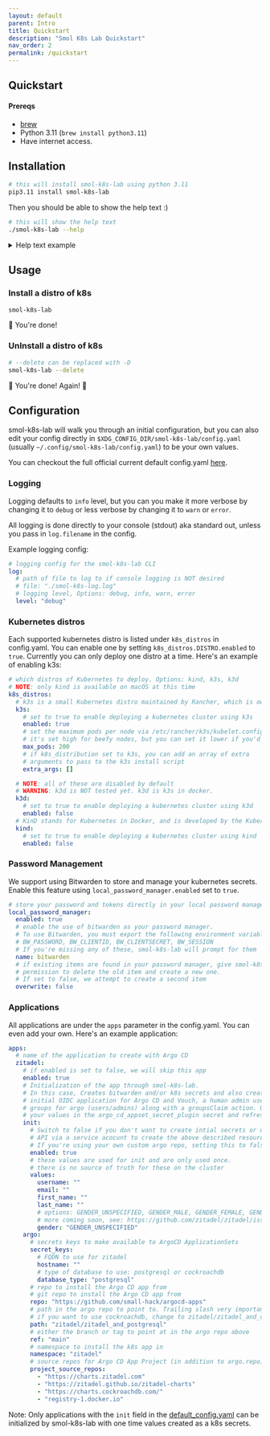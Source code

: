 ```yaml
---
layout: default
parent: Intro
title: Quickstart
description: "Smol K8s Lab Quickstart"
nav_order: 2
permalink: /quickstart
---
```


## Quickstart

#### Prereqs

- [brew](https://brew.sh)
- Python 3.11 (`brew install python3.11`)
- Have internet access.


## Installation

```bash
# this will install smol-k8s-lab using python 3.11
pip3.11 install smol-k8s-lab
```

Then you should be able to show the help text :)

```bash
# this will show the help text
./smol-k8s-lab --help
```

<details>
  <summary>Help text example</summary>

  <a href="https://raw.githubusercontent.com/jessebot/smol-k8s-lab/main/docs/screenshots/help_text.svg">
    <img src="https://raw.githubusercontent.com/jessebot/smol-k8s-lab/main/docs/screenshots/help_text.svg" alt="Output of smol-k8s-lab --help after cloning the directory and installing the prerequisites.">
  </a>

</details>


## Usage

### Install a distro of k8s
```bash
smol-k8s-lab
```

🎉 You're done!

### UnInstall a distro of k8s

```bash
# --delete can be replaced with -D
smol-k8s-lab --delete
```

🎉 You're done! Again! 🎉


## Configuration

smol-k8s-lab will walk you through an initial configuration, but you can also edit your config directly in `$XDG_CONFIG_DIR/smol-k8s-lab/config.yaml` (usually `~/.config/smol-k8s-lab/config.yaml`) to be your own values.

You can checkout the full official current default config.yaml [here](https://github.com/small-hack/smol-k8s-lab/blob/main/smol_k8s_lab/config/default_config.yaml).

### Logging

Logging defaults to `info` level, but you can you make it more verbose by changing it to `debug` or less verbose by changing it to `warn` or `error`.

All logging is done directly to your console (stdout) aka standard out, unless you pass in `log.filename` in the config.

Example logging config:

```yaml
# logging config for the smol-k8s-lab CLI
log:
  # path of file to log to if console logging is NOT desired
  # file: "./smol-k8s-log.log"
  # logging level, Options: debug, info, warn, error
  level: "debug"
```

### Kubernetes distros

Each supported kubernetes distro is listed under `k8s_distros` in config.yaml. You can enable one by setting `k8s_distros.DISTRO.enabled` to `true`.
Currently you can only deploy one distro at a time. Here's an example of enabling k3s:

```yaml
# which distros of Kubernetes to deploy. Options: kind, k3s, k3d
# NOTE: only kind is available on macOS at this time
k8s_distros:
  # k3s is a small Kubernetes distro maintained by Rancher, which is owned by Suse Linux
  k3s:
    # set to true to enable deploying a kubernetes cluster using k3s
    enabled: true
    # set the maximum pods per node via /etc/rancher/k3s/kubelet.config
    # it's set high for beefy nodes, but you can set it lower if you'd like
    max_pods: 200
    # if k8s_distribution set to k3s, you can add an array of extra
    # arguments to pass to the k3s install script
    extra_args: []

  # NOTE: all of these are disabled by default
  # WARNING: k3d is NOT tested yet. k3d is k3s in docker.
  k3d:
    # set to true to enable deploying a kubernetes cluster using k3d
    enabled: false
  # KinD stands for Kubernetes in Docker, and is developed by the Kubernetes Project
  kind:
    # set to true to enable deploying a kubernetes cluster using kind
    enabled: false
```

### Password Management
We support using Bitwarden to store and manage your kubernetes secrets. Enable this feature using `local_password_manager.enabled` set to `true`.

```yaml
# store your password and tokens directly in your local password manager
local_password_manager:
  enabled: true
  # enable the use of bitwarden as your password manager.
  # To use Bitwarden, you must export the following environment variables:
  # BW_PASSWORD, BW_CLIENTID, BW_CLIENTSECRET, BW_SESSION
  # If you're missing any of these, smol-k8s-lab will prompt for them
  name: bitwarden
  # if existing items are found in your password manager, give smol-k8s-lab
  # permission to delete the old item and create a new one.
  # If set to false, we attempt to create a second item
  overwrite: false
```

### Applications

All applications are under the `apps` parameter in the config.yaml. You can even add your own. Here's an example application:

```yaml
apps:
  # name of the application to create with Argo CD
  zitadel:
    # if enabled is set to false, we will skip this app
    enabled: true
    # Initialization of the app through smol-k8s-lab.
    # In this case, Creates bitwarden and/or k8s secrets and also creates an
    # initial OIDC application for Argo CD and Vouch, a human admin user, and 2
    # groups for argo (users/admins) along with a groupsClaim action. Updates
    # your values in the argo_cd_appset_secret_plugin secret and refreshes the pod
    init:
      # Switch to false if you don't want to create intial secrets or use a the
      # API via a service acocunt to create the above described resources
      # If you're using your own custom argo repo, setting this to false may make sense.
      enabled: true
      # these values are used for init and are only used once.
      # there is no source of truth for these on the cluster
      values:
        username: ""
        email: ""
        first_name: ""
        last_name: ""
        # options: GENDER_UNSPECIFIED, GENDER_MALE, GENDER_FEMALE, GENDER_DIVERSE
        # more coming soon, see: https://github.com/zitadel/zitadel/issues/6355
        gender: "GENDER_UNSPECIFIED"
    argo:
      # secrets keys to make available to ArgoCD ApplicationSets
      secret_keys:
        # FQDN to use for zitadel
        hostname: ""
        # type of database to use: postgresql or cockroachdb
        database_type: "postgresql"
      # repo to install the Argo CD app from
      # git repo to install the Argo CD app from
      repo: "https://github.com/small-hack/argocd-apps"
      # path in the argo repo to point to. Trailing slash very important!
      # if you want to use cockroachdb, change to zitadel/zitadel_and_cockroachdb
      path: "zitadel/zitadel_and_postgresql"
      # either the branch or tag to point at in the argo repo above
      ref: "main"
      # namespace to install the k8s app in
      namespace: "zitadel"
      # source repos for Argo CD App Project (in addition to argo.repo)
      project_source_repos:
        - "https://charts.zitadel.com"
        - "https://zitadel.github.io/zitadel-charts"
        - "https://charts.cockroachdb.com/"
        - "registry-1.docker.io"
```

Note: Only applications with the `init` field in the [default_config.yaml](https://github.com/small-hack/smol-k8s-lab/blob/main/smol_k8s_lab/config/default_config.yaml) can be initialized by smol-k8s-lab with one time values created as a k8s secrets.
